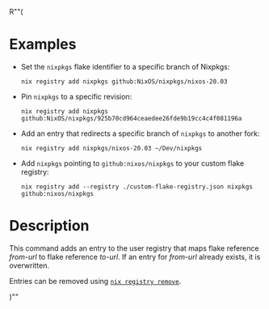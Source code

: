 R""(

# Examples

* Set the `nixpkgs` flake identifier to a specific branch of Nixpkgs:

  ```console
  nix registry add nixpkgs github:NixOS/nixpkgs/nixos-20.03
  ```

* Pin `nixpkgs` to a specific revision:

  ```console
  nix registry add nixpkgs github:NixOS/nixpkgs/925b70cd964ceaedee26fde9b19cc4c4f081196a
  ```

* Add an entry that redirects a specific branch of `nixpkgs` to
  another fork:

  ```console
  nix registry add nixpkgs/nixos-20.03 ~/Dev/nixpkgs
  ```

* Add `nixpkgs` pointing to `github:nixos/nixpkgs` to your custom flake
  registry:

  ```console
  nix registry add --registry ./custom-flake-registry.json nixpkgs github:nixos/nixpkgs
  ```

# Description

This command adds an entry to the user registry that maps flake
reference *from-url* to flake reference *to-url*. If an entry for
*from-url* already exists, it is overwritten.

Entries can be removed using [`nix registry
remove`](./nix3-registry-remove.md).

)""
